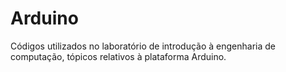 # Arduino

Códigos utilizados no laboratório de introdução à engenharia de computação, tópicos relativos à plataforma Arduino.

